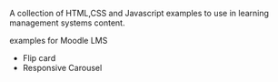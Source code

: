 A collection of HTML,CSS and Javascript examples to use in learning management systems content.

examples for Moodle LMS

- Flip card
- Responsive Carousel